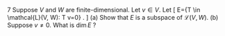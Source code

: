 7 Suppose $V$ and $W$ are finite-dimensional. Let $v \in V$. Let
\[
E=\{T \in \mathcal{L}(V, W): T v=0\} .
\]
(a) Show that $E$ is a subspace of $\mathcal{L}(V, W)$.
(b) Suppose $v \neq 0$. What is $\operatorname{dim} E$ ?
